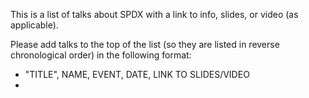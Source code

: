 This is a list of talks about SPDX with a link to info, slides, or video (as applicable). 

Please add talks to the top of the list (so they are listed in reverse chronological order) in the following format:

* "TITLE", NAME, EVENT, DATE, LINK TO SLIDES/VIDEO
* 
